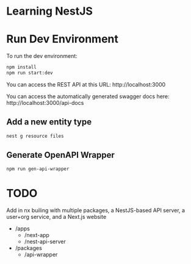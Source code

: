 # Learning NestJS

# Run Dev Environment

To run the dev environment:

```sh
npm install
npm run start:dev
```

You can access the REST API at this URL: http://localhost:3000

You can access the automatically generated swagger docs here: http://localhost:3000/api-docs

## Add a new entity type

```sh
nest g resource files
```

## Generate OpenAPI Wrapper

```sh
npm run gen-api-wrapper
```

# TODO

Add in nx builing with multiple packages, a NestJS-based API server, a user+org service, and a Next.js website

- /apps
  - /next-app
  - /nest-api-server
- /packages
  - /api-wrapper
